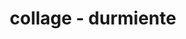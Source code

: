 ---
layout: page
img: assets/img/gallery/durmiente.jpg
title: collage - durmiente
image_only: true
disable_url: true
importance: 5
category: collages
---